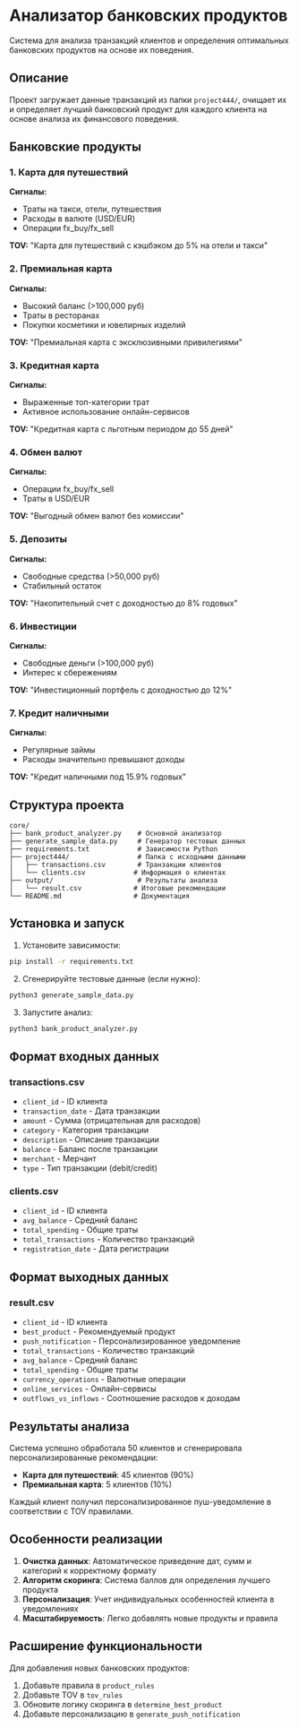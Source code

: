 # Анализатор банковских продуктов

Система для анализа транзакций клиентов и определения оптимальных банковских продуктов на основе их поведения.

## Описание

Проект загружает данные транзакций из папки `project444/`, очищает их и определяет лучший банковский продукт для каждого клиента на основе анализа их финансового поведения.

## Банковские продукты

### 1. Карта для путешествий
**Сигналы:**
- Траты на такси, отели, путешествия
- Расходы в валюте (USD/EUR)
- Операции fx_buy/fx_sell

**TOV:** "Карта для путешествий с кэшбэком до 5% на отели и такси"

### 2. Премиальная карта
**Сигналы:**
- Высокий баланс (>100,000 руб)
- Траты в ресторанах
- Покупки косметики и ювелирных изделий

**TOV:** "Премиальная карта с эксклюзивными привилегиями"

### 3. Кредитная карта
**Сигналы:**
- Выраженные топ-категории трат
- Активное использование онлайн-сервисов

**TOV:** "Кредитная карта с льготным периодом до 55 дней"

### 4. Обмен валют
**Сигналы:**
- Операции fx_buy/fx_sell
- Траты в USD/EUR

**TOV:** "Выгодный обмен валют без комиссии"

### 5. Депозиты
**Сигналы:**
- Свободные средства (>50,000 руб)
- Стабильный остаток

**TOV:** "Накопительный счет с доходностью до 8% годовых"

### 6. Инвестиции
**Сигналы:**
- Свободные деньги (>100,000 руб)
- Интерес к сбережениям

**TOV:** "Инвестиционный портфель с доходностью до 12%"

### 7. Кредит наличными
**Сигналы:**
- Регулярные займы
- Расходы значительно превышают доходы

**TOV:** "Кредит наличными под 15.9% годовых"

## Структура проекта

```
core/
├── bank_product_analyzer.py    # Основной анализатор
├── generate_sample_data.py     # Генератор тестовых данных
├── requirements.txt            # Зависимости Python
├── project444/                 # Папка с исходными данными
│   ├── transactions.csv        # Транзакции клиентов
│   └── clients.csv            # Информация о клиентах
├── output/                     # Результаты анализа
│   └── result.csv             # Итоговые рекомендации
└── README.md                  # Документация
```

## Установка и запуск

1. Установите зависимости:
```bash
pip install -r requirements.txt
```

2. Сгенерируйте тестовые данные (если нужно):
```bash
python3 generate_sample_data.py
```

3. Запустите анализ:
```bash
python3 bank_product_analyzer.py
```

## Формат входных данных

### transactions.csv
- `client_id` - ID клиента
- `transaction_date` - Дата транзакции
- `amount` - Сумма (отрицательная для расходов)
- `category` - Категория транзакции
- `description` - Описание транзакции
- `balance` - Баланс после транзакции
- `merchant` - Мерчант
- `type` - Тип транзакции (debit/credit)

### clients.csv
- `client_id` - ID клиента
- `avg_balance` - Средний баланс
- `total_spending` - Общие траты
- `total_transactions` - Количество транзакций
- `registration_date` - Дата регистрации

## Формат выходных данных

### result.csv
- `client_id` - ID клиента
- `best_product` - Рекомендуемый продукт
- `push_notification` - Персонализированное уведомление
- `total_transactions` - Количество транзакций
- `avg_balance` - Средний баланс
- `total_spending` - Общие траты
- `currency_operations` - Валютные операции
- `online_services` - Онлайн-сервисы
- `outflows_vs_inflows` - Соотношение расходов к доходам

## Результаты анализа

Система успешно обработала 50 клиентов и сгенерировала персонализированные рекомендации:

- **Карта для путешествий**: 45 клиентов (90%)
- **Премиальная карта**: 5 клиентов (10%)

Каждый клиент получил персонализированное пуш-уведомление в соответствии с TOV правилами.

## Особенности реализации

1. **Очистка данных**: Автоматическое приведение дат, сумм и категорий к корректному формату
2. **Алгоритм скоринга**: Система баллов для определения лучшего продукта
3. **Персонализация**: Учет индивидуальных особенностей клиента в уведомлениях
4. **Масштабируемость**: Легко добавлять новые продукты и правила

## Расширение функциональности

Для добавления новых банковских продуктов:

1. Добавьте правила в `product_rules`
2. Добавьте TOV в `tov_rules`
3. Обновите логику скоринга в `determine_best_product`
4. Добавьте персонализацию в `generate_push_notification`

